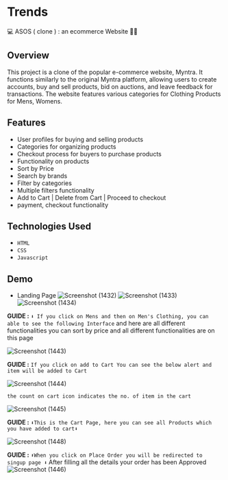 # Trends

💻 ASOS ( clone ) : an ecommerce Website 🚀🎯


## Overview

This project is a clone of the popular e-commerce website, Myntra. It functions similarly to the original Myntra platform, allowing users to create accounts, buy and sell products, bid on auctions, and leave feedback for transactions. The website features various categories for Clothing Products for Mens, Womens.



## Features

- User profiles for buying and selling products
- Categories for organizing products
- Checkout process for buyers to purchase products
- Functionality on products
- Sort by Price
- Search by brands
- Filter by categories
- Multiple filters functionality
- Add to Cart | Delete from Cart | Proceed to checkout
- payment, checkout functionality



## Technologies Used

- `HTML`
- `CSS`
- `Javascript`

## Demo 
- Landing Page
![Screenshot (1432)](https://user-images.githubusercontent.com/112798268/235505170-5e59c3f3-e473-4ff2-b9ce-4aea9f7f7470.png)
![Screenshot (1433)](https://user-images.githubusercontent.com/112798268/235505181-855d449c-a222-4731-8cdf-240c5b8da0d4.png)
![Screenshot (1434)](https://user-images.githubusercontent.com/112798268/235505192-c9f0567a-46d4-48f0-88bc-6fa05048dce3.png)

**GUIDE :** `⬇️ If you click on Mens and then on Men's Clothing, you can able to see the following Interface` and here are all different functionalities you can sort by price and all different functionalities are on this page



![Screenshot (1443)](https://user-images.githubusercontent.com/112798268/235505480-60331921-e8e7-44ba-9985-9d6a78ed5b6b.png)



**GUIDE :** `If you click on add to Cart You can see the below alert and item will be added to Cart`

![Screenshot (1444)](https://user-images.githubusercontent.com/112798268/235505484-9a2afab8-dd45-4d20-8064-1a669cac1e5e.png)

`the count on cart icon indicates the no. of item in the cart`

![Screenshot (1445)](https://user-images.githubusercontent.com/112798268/235505488-0dd7b036-9d3e-42c6-837c-f48128980ff5.png)

**GUIDE :** `⬇️This is the Cart Page, here you can see all Products which you have added to cart⬇️`


![Screenshot (1448)](https://user-images.githubusercontent.com/112798268/235506177-9cf08463-1d1e-4f70-a596-de86ca55cab4.png)

**GUIDE :** `⬇️When you click on Place Order you will be redirected to singup page ⬇️`  After filling all the details your order has been Approved
![Screenshot (1446)](https://user-images.githubusercontent.com/112798268/235506354-c2f77324-3893-4316-b931-800abfa24b15.png)

